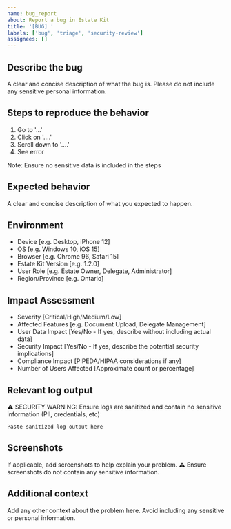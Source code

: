```yaml
---
name: bug_report
about: Report a bug in Estate Kit
title: '[BUG] '
labels: ['bug', 'triage', 'security-review']
assignees: []
---
```


## Describe the bug
A clear and concise description of what the bug is. Please do not include any sensitive personal information.

## Steps to reproduce the behavior
1. Go to '...'
2. Click on '....'
3. Scroll down to '....'
4. See error

Note: Ensure no sensitive data is included in the steps

## Expected behavior
A clear and concise description of what you expected to happen.

## Environment
- Device [e.g. Desktop, iPhone 12]
- OS [e.g. Windows 10, iOS 15]
- Browser [e.g. Chrome 96, Safari 15]
- Estate Kit Version [e.g. 1.2.0]
- User Role [e.g. Estate Owner, Delegate, Administrator]
- Region/Province [e.g. Ontario]

## Impact Assessment
- Severity [Critical/High/Medium/Low]
- Affected Features [e.g. Document Upload, Delegate Management]
- User Data Impact [Yes/No - If yes, describe without including actual data]
- Security Impact [Yes/No - If yes, describe the potential security implications]
- Compliance Impact [PIPEDA/HIPAA considerations if any]
- Number of Users Affected [Approximate count or percentage]

## Relevant log output
⚠️ SECURITY WARNING: Ensure logs are sanitized and contain no sensitive information (PII, credentials, etc)
```
Paste sanitized log output here
```

## Screenshots
If applicable, add screenshots to help explain your problem. ⚠️ Ensure screenshots do not contain any sensitive information.

## Additional context
Add any other context about the problem here. Avoid including any sensitive or personal information.

<!-- 
Security and Privacy Reminders:
1. Do not include any personal identifiable information (PII)
2. Do not share any credentials or secrets
3. Sanitize all logs and screenshots
4. Redact any sensitive business information
5. Follow PIPEDA and HIPAA compliance guidelines when describing issues
-->